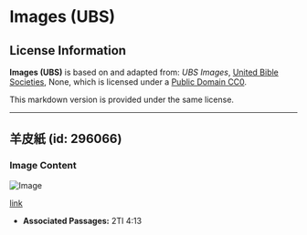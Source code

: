 # Images (UBS)

## License Information

**Images (UBS)** is based on and adapted from: _UBS Images_, [United Bible Societies](https://unitedbiblesocieties.org/), None, which is licensed under a [Public Domain CC0](https://creativecommons.org/public-domain/cc0/).

This markdown version is provided under the same license.



--------------------------------

## 羊皮紙 (id: 296066)

### Image Content

![Image](https://cdn.aquifer.bible/aquifer-content/resources/Media/WEB-0699_parchment.jpg)

[link](https://cdn.aquifer.bible/aquifer-content/resources/Media/WEB-0699_parchment.jpg)

* **Associated Passages:** 2TI 4:13

